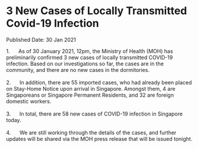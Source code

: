 <html>
    <meta http-equiv="Content-Type" content="text/html; charset=utf-8"/>
    <meta charset="utf-8"/>
    <title>3 New Cases of Locally Transmitted Covid-19 Infection</title>
    <body><h1>3 New Cases of Locally Transmitted Covid-19 Infection</h1>
    <p>Published Date: 30 Jan 2021</p> 1.&nbsp; &nbsp; &nbsp; As of 30 January 2021, 12pm, the Ministry of Health (MOH) has preliminarily confirmed 3 new cases of locally transmitted COVID-19 infection. Based on our investigations so far, the cases are in the community, and there are no new cases in the dormitories.<br><br>2.&nbsp;&nbsp;&nbsp;&nbsp;&nbsp; In addition, there are 55 imported cases, who had already been placed on Stay-Home Notice upon arrival in Singapore. Amongst them, 4 are Singaporeans or Singapore Permanent Residents, and 32 are foreign domestic workers.<br><br>3.&nbsp;&nbsp;&nbsp;&nbsp;&nbsp; In total, there are 58 new cases of COVID-19 infection in Singapore today.<br><br>4.&nbsp;&nbsp;&nbsp;&nbsp;&nbsp; We are still working through the details of the cases, and further updates will be shared via the MOH press release that will be issued tonight.</body>
</html>